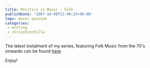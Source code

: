 ```yaml
---
title: Politics in Music - Folk
publishDate: '2007-10-08T22:40:25+00:00'
tags: music opinion
categories:
 - writing
 - chrischinchilla
---
```


The latest instalment of my series, featuring Folk Music from the 70's onwards can be found <a href="https://www.indieoma.com/public_journal.php?d=d395771085aab05244a4fb8fd91bf4ee" target="_blank">here</a>

Enjoy!
